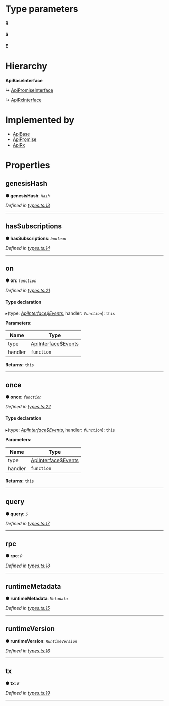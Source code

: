 

# Type parameters
#### R 
#### S 
#### E 
# Hierarchy

**ApiBaseInterface**

↳  [ApiPromiseInterface](_promise_types_.apipromiseinterface.md)

↳  [ApiRxInterface](_rx_types_.apirxinterface.md)

# Implemented by

* [ApiBase](../classes/_base_.apibase.md)
* [ApiPromise](../classes/_promise_index_.apipromise.md)
* [ApiRx](../classes/_rx_index_.apirx.md)

# Properties

<a id="genesishash"></a>

##  genesisHash

**● genesisHash**: *`Hash`*

*Defined in [types.ts:13](https://github.com/polkadot-js/api/blob/62723ca/packages/api/src/types.ts#L13)*

___
<a id="hassubscriptions"></a>

##  hasSubscriptions

**● hasSubscriptions**: *`boolean`*

*Defined in [types.ts:14](https://github.com/polkadot-js/api/blob/62723ca/packages/api/src/types.ts#L14)*

___
<a id="on"></a>

##  on

**● on**: *`function`*

*Defined in [types.ts:21](https://github.com/polkadot-js/api/blob/62723ca/packages/api/src/types.ts#L21)*

#### Type declaration
▸(type: *[ApiInterface$Events](../modules/_types_.md#apiinterface_events)*, handler: *`function`*): `this`

**Parameters:**

| Name | Type |
| ------ | ------ |
| type | [ApiInterface$Events](../modules/_types_.md#apiinterface_events) |
| handler | `function` |

**Returns:** `this`

___
<a id="once"></a>

##  once

**● once**: *`function`*

*Defined in [types.ts:22](https://github.com/polkadot-js/api/blob/62723ca/packages/api/src/types.ts#L22)*

#### Type declaration
▸(type: *[ApiInterface$Events](../modules/_types_.md#apiinterface_events)*, handler: *`function`*): `this`

**Parameters:**

| Name | Type |
| ------ | ------ |
| type | [ApiInterface$Events](../modules/_types_.md#apiinterface_events) |
| handler | `function` |

**Returns:** `this`

___
<a id="query"></a>

##  query

**● query**: *`S`*

*Defined in [types.ts:17](https://github.com/polkadot-js/api/blob/62723ca/packages/api/src/types.ts#L17)*

___
<a id="rpc"></a>

##  rpc

**● rpc**: *`R`*

*Defined in [types.ts:18](https://github.com/polkadot-js/api/blob/62723ca/packages/api/src/types.ts#L18)*

___
<a id="runtimemetadata"></a>

##  runtimeMetadata

**● runtimeMetadata**: *`Metadata`*

*Defined in [types.ts:15](https://github.com/polkadot-js/api/blob/62723ca/packages/api/src/types.ts#L15)*

___
<a id="runtimeversion"></a>

##  runtimeVersion

**● runtimeVersion**: *`RuntimeVersion`*

*Defined in [types.ts:16](https://github.com/polkadot-js/api/blob/62723ca/packages/api/src/types.ts#L16)*

___
<a id="tx"></a>

##  tx

**● tx**: *`E`*

*Defined in [types.ts:19](https://github.com/polkadot-js/api/blob/62723ca/packages/api/src/types.ts#L19)*

___

